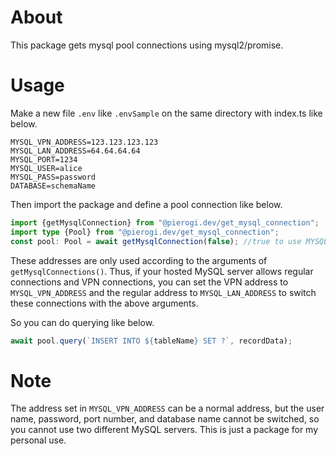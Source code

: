 # About
This package gets mysql pool connections using mysql2/promise.

# Usage
Make a new file `.env` like `.envSample` on the same directory with index.ts like below.
```shell
MYSQL_VPN_ADDRESS=123.123.123.123
MYSQL_LAN_ADDRESS=64.64.64.64
MYSQL_PORT=1234
MYSQL_USER=alice
MYSQL_PASS=password
DATABASE=schemaName
```
Then import the package and define a pool connection like below.
```typescript
import {getMysqlConnection} from "@pierogi.dev/get_mysql_connection";
import type {Pool} from "@pierogi.dev/get_mysql_connection";
const pool: Pool = await getMysqlConnection(false); //true to use MYSQL_VPN_ADDRESS
```
These addresses are only used according to the arguments of `getMysqlConnections()`.
Thus, if your hosted MySQL server allows regular connections and VPN connections,
you can set the VPN address to `MYSQL_VPN_ADDRESS` and the regular address to `MYSQL_LAN_ADDRESS`
to switch these connections with the above arguments.

So you can do querying like below.
```typescript
await pool.query(`INSERT INTO ${tableName} SET ?`, recordData);
```

# Note
The address set in `MYSQL_VPN_ADDRESS` can be a normal address,
but the user name, password, port number, and database name cannot be switched,
so you cannot use two different MySQL servers.
This is just a package for my personal use.
